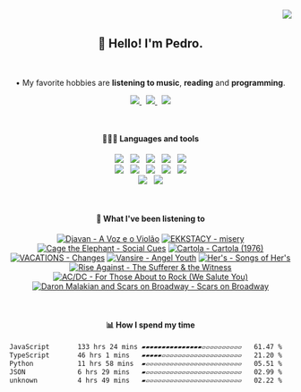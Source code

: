 <h6 align='end'>
   <img align="center" src="https://profile-counter.glitch.me/{Pedrvisk}/count.svg" />
</h6>

<!--Heading-->
<h2 align='center'>
   👋 Hello! I'm Pedro. 
</h2>
<br/>
<p align='center'>
   • My favorite hobbies are <strong>listening to music</strong>, <strong>reading</strong> and <strong>programming</strong>.
</p>
<!--/Heading-->

<!--Section-->
<!-- <h4 align='center'>
   🌐 Where to find me?
</h4> -->
<p align='center'>
  <a href='https://discordapp.com/users/216662585737478144/'>
     <img src='https://img.shields.io/badge/Discord-7289DA?style=for-the-badge&logo=discord&logoColor=white' />
  </a>
  &nbsp;
  <a href='https://www.last.fm/user/Pedrov1sk'>
     <img src='https://img.shields.io/badge/Lastfm-c3000d.svg?&style=for-the-badge&logo=Last.fm&logoColor=white' />
  </a>
  &nbsp;
  <a href='https://open.spotify.com/user/novoshigod'>
     <img src='https://img.shields.io/badge/Spotify-1db954.svg?&style=for-the-badge&logo=spotify&logoColor=white' />        
  </a> 
</p>
<br/>
<!--/Section--> 

<!--Section-->
<h4 align='center'>
  👨🏻‍💻 Languages and tools
</h4>
<p align='center'>
  <img src='https://img.shields.io/badge/TypeScript-007ACC?style=for-the-badge&logo=typescript&logoColor=white' />&nbsp;&nbsp;
  <img src='https://img.shields.io/badge/JavaScript-F7DF1E?style=for-the-badge&logo=javascript&logoColor=black' />&nbsp;&nbsp;
  <img src='https://img.shields.io/badge/CSS3-1572B6?style=for-the-badge&logo=css3&logoColor=white' />&nbsp;&nbsp;
  <img src='https://img.shields.io/badge/HTML5-E34F26?style=for-the-badge&logo=html5&logoColor=white' />&nbsp;&nbsp;
  <img src='https://img.shields.io/badge/Node.js-43853D?style=for-the-badge&logo=node.js&logoColor=white' />
  <br/>
  <img src='https://img.shields.io/badge/Express-404D59.svg?&style=for-the-badge&logo=express&logoColor=white' />&nbsp;&nbsp;
  <img src='https://img.shields.io/badge/React-20232A?style=for-the-badge&logo=react&logoColor=61DAFB' />&nbsp;&nbsp;
  <img src='https://img.shields.io/badge/Next-black?style=for-the-badge&logo=next.js&logoColor=white' />&nbsp;&nbsp;
  <img src='https://img.shields.io/badge/Firebase-F29D0C?style=for-the-badge&logo=firebase&logoColor=white' />&nbsp;&nbsp;
  <img src='https://img.shields.io/badge/MongoDB-4EA94B?style=for-the-badge&logo=mongodb&logoColor=white' />
  <br/>
  <img src='https://img.shields.io/badge/Oracle-C74634?style=for-the-badge&logo=oracle&logoColor=white' />&nbsp;&nbsp;
  <img src='https://img.shields.io/badge/Git-%23F05032.svg?&style=for-the-badge&logo=git&logoColor=white' />
</p>
<br/>
<!--/Section-->

<!--Section-->
<h4 align='center'>
   🎵 What I've been listening to
</h4>



<!-- lastfm -->
<p align="center"><a href="https://www.last.fm/music/Djavan/A+Voz+e+o+Viol%C3%A3o"><img src="https://lastfm.freetls.fastly.net/i/u/64s/e05d5362764d9aa99236d39498d42c40.jpg" title="Djavan - A Voz e o Violão"></a> <a href="https://www.last.fm/music/EKKSTACY/misery"><img src="https://lastfm.freetls.fastly.net/i/u/64s/a5d000597eeb99650fc6671e64d26aa8.jpg" title="EKKSTACY - misery"></a> <a href="https://www.last.fm/music/Cage+the+Elephant/Social+Cues"><img src="https://lastfm.freetls.fastly.net/i/u/64s/df8b4b56ea039510f335bf9f1f0e25c9.jpg" title="Cage the Elephant - Social Cues"></a> <a href="https://www.last.fm/music/Cartola/Cartola+(1976)"><img src="https://lastfm.freetls.fastly.net/i/u/64s/ebc8f1d02f4ea91c4c518f1c88346ace.jpg" title="Cartola - Cartola (1976)"></a> <a href="https://www.last.fm/music/VACATIONS/Changes"><img src="https://lastfm.freetls.fastly.net/i/u/64s/ccc11aceb641b87bb5a8fbcfdd554c18.jpg" title="VACATIONS - Changes"></a> <a href="https://www.last.fm/music/Vansire/Angel+Youth"><img src="https://lastfm.freetls.fastly.net/i/u/64s/9fcb13263fda1e40fbd5bef5bbe75632.jpg" title="Vansire - Angel Youth"></a> <a href="https://www.last.fm/music/Her%27s/Songs+of+Her%27s"><img src="https://lastfm.freetls.fastly.net/i/u/64s/8e9aeb00f6bbf370d6f5bc0e32c43c35.jpg" title="Her's - Songs of Her's"></a> <a href="https://www.last.fm/music/Rise+Against/The+Sufferer+&+the+Witness"><img src="https://lastfm.freetls.fastly.net/i/u/64s/5741bd6ddf618deb7653965171b9b0a9.png" title="Rise Against - The Sufferer & the Witness"></a> <a href="https://www.last.fm/music/AC%2FDC/For+Those+About+to+Rock+(We+Salute+You)"><img src="https://lastfm.freetls.fastly.net/i/u/64s/140cfa5da8254e20b2ea5e5d8414fe45.png" title="AC/DC - For Those About to Rock (We Salute You)"></a> <a href="https://www.last.fm/music/Daron+Malakian+and+Scars+on+Broadway/Scars+on+Broadway"><img src="https://lastfm.freetls.fastly.net/i/u/64s/288711af7c536dc341870d66a70b2761.jpg" title="Daron Malakian and Scars on Broadway - Scars on Broadway"></a> </p>



<br/>
<!--/Section-->

<!--Section-->
<h4 align='center'>
   📊 How I spend my time
</h4>

<!--START_SECTION:waka-->

```txt
JavaScript       133 hrs 24 mins ▰▰▰▰▰▰▰▰▰▰▰▰▰▰▰▱▱▱▱▱▱▱▱▱▱   61.47 %
TypeScript       46 hrs 1 mins   ▰▰▰▰▰▱▱▱▱▱▱▱▱▱▱▱▱▱▱▱▱▱▱▱▱   21.20 %
Python           11 hrs 58 mins  ▰▱▱▱▱▱▱▱▱▱▱▱▱▱▱▱▱▱▱▱▱▱▱▱▱   05.51 %
JSON             6 hrs 29 mins   ▰▱▱▱▱▱▱▱▱▱▱▱▱▱▱▱▱▱▱▱▱▱▱▱▱   02.99 %
unknown          4 hrs 49 mins   ▰▱▱▱▱▱▱▱▱▱▱▱▱▱▱▱▱▱▱▱▱▱▱▱▱   02.22 %
```

<!--END_SECTION:waka-->
  
<!--/Section-->
